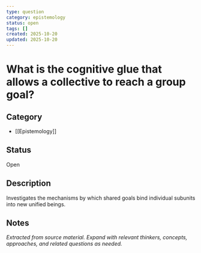 ```yaml
---
type: question
category: epistemology
status: open
tags: []
created: 2025-10-20
updated: 2025-10-20
---
```


# What is the cognitive glue that allows a collective to reach a group goal?

## Category

- [[Epistemology]]

## Status

Open

## Description

Investigates the mechanisms by which shared goals bind individual subunits into new unified beings.

## Notes

*Extracted from source material. Expand with relevant thinkers, concepts, approaches, and related questions as needed.*
